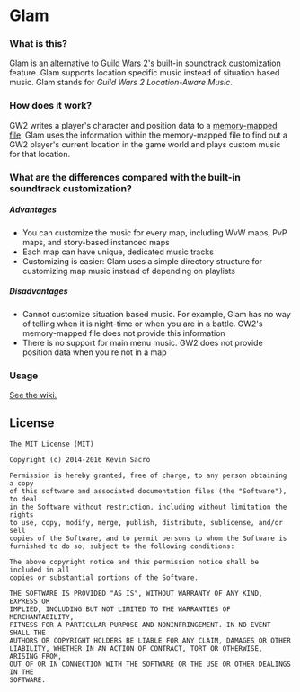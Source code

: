 # Glam

### What is this?
Glam is an alternative to [Guild Wars 2's](https://www.guildwars2.com/) built-in [soundtrack customization](https://wiki.guildwars2.com/wiki/Customized_soundtrack) feature. Glam supports location specific music instead of situation based music. Glam stands for *Guild Wars 2 Location-Aware Music*.

### How does it work?
GW2 writes a player's character and position data to a [memory-mapped file](https://wiki.guildwars2.com/wiki/API:MumbleLink). Glam uses the information within the memory-mapped file to find out a GW2 player's current location in the game world and plays custom music for that location.

### What are the differences compared with the built-in soundtrack customization?

##### Advantages
* You can customize the music for every map, including WvW maps, PvP maps, and story-based instanced maps
* Each map can have unique, dedicated music tracks
* Customizing is easier: Glam uses a simple directory structure for customizing map music instead of depending on playlists

##### Disadvantages
* Cannot customize situation based music. For example, Glam has no way of telling when it is night-time or when you are in a battle. GW2's memory-mapped file does not provide this information
* There is no support for main menu music. GW2 does not provide position data when you're not in a map

### Usage
[See the wiki.](https://github.com/kesac/gw2lam/wiki)

## License
```
The MIT License (MIT)

Copyright (c) 2014-2016 Kevin Sacro

Permission is hereby granted, free of charge, to any person obtaining a copy
of this software and associated documentation files (the "Software"), to deal
in the Software without restriction, including without limitation the rights
to use, copy, modify, merge, publish, distribute, sublicense, and/or sell
copies of the Software, and to permit persons to whom the Software is
furnished to do so, subject to the following conditions:

The above copyright notice and this permission notice shall be included in all
copies or substantial portions of the Software.

THE SOFTWARE IS PROVIDED "AS IS", WITHOUT WARRANTY OF ANY KIND, EXPRESS OR
IMPLIED, INCLUDING BUT NOT LIMITED TO THE WARRANTIES OF MERCHANTABILITY,
FITNESS FOR A PARTICULAR PURPOSE AND NONINFRINGEMENT. IN NO EVENT SHALL THE
AUTHORS OR COPYRIGHT HOLDERS BE LIABLE FOR ANY CLAIM, DAMAGES OR OTHER
LIABILITY, WHETHER IN AN ACTION OF CONTRACT, TORT OR OTHERWISE, ARISING FROM,
OUT OF OR IN CONNECTION WITH THE SOFTWARE OR THE USE OR OTHER DEALINGS IN THE
SOFTWARE.
```
